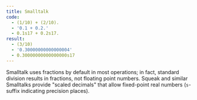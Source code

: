 ```yaml
---
title: Smalltalk
code:
  - (1/10) + (2/10).
  - '0.1 + 0.2.'
  - 0.1s17 + 0.2s17.
result: 
  - (3/10)
  - '0.30000000000000004'
  - 0.30000000000000000s17
---
```


Smalltalk uses fractions by default in most operations; in
fact, standard division results in fractions, not floating
point numbers. Squeak and similar Smalltalks provide "scaled
decimals" that allow fixed-point real numbers (`s`-suffix
indicating precision places).
